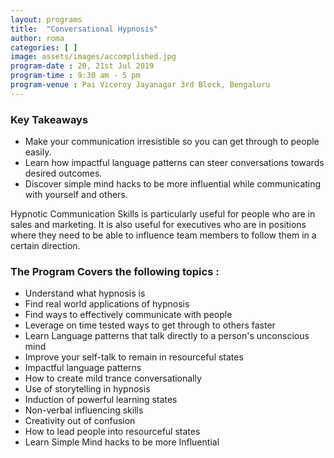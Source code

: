 ```yaml
---
layout: programs
title:  "Conversational Hypnosis"
author: roma
categories: [ ]
image: assets/images/accomplished.jpg
program-date : 20, 21st Jul 2019
program-time : 9:30 am - 5 pm
program-venue : Pai Viceroy Jayanagar 3rd Block, Bengaluru
---
```


### Key Takeaways
 
* Make your communication irresistible so you can get through to people easily.
* Learn how impactful language patterns can steer conversations towards desired outcomes.
* Discover simple mind hacks to be more influential while communicating with yourself and others.

Hypnotic Communication Skills  is particularly useful for people who are in sales and marketing. It is also useful for executives who are in positions where they need to be able to influence team members to follow them in a certain direction.

### The Program Covers the following topics :​

* Understand what hypnosis is
* Find real world applications of hypnosis
* Find ways to effectively communicate with people
* Leverage on time tested ways to get through to others faster
* Learn Language patterns that talk directly to a person's unconscious mind
* Improve your self-talk to remain in resourceful states
* Impactful language patterns
* How to create mild trance conversationally
* Use of storytelling in hypnosis
* Induction of powerful learning states
* Non-verbal influencing skills
* Creativity out of confusion
* How to lead people into resourceful states
* Learn Simple Mind hacks to be more Influential

